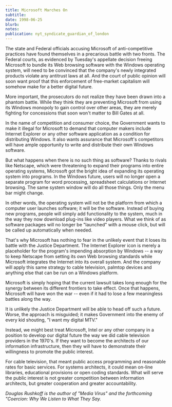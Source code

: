 ```yaml
---
title: Microsoft Marches On
subtitle: 
date: 1998-06-25
blurb: 
notes: 
publication: nyt_syndicate_guardian_of_london
---
```


The state and Federal officials accusing Microsoft of anti-competitive practices have found themselves in a precarious battle with two fronts. The Federal courts, as evidenced by Tuesday's appellate decision freeing Microsoft to bundle its Web browsing software with the Windows operating system, will need to be convinced that the company's newly integrated products violate any antitrust laws at all. And the court of public opinion will soon want proof that this enforcement of free-market capitalism will somehow make for a better digital future.  

More important, the prosecutors do not realize they have been drawn into a phantom battle. While they think they are preventing Microsoft from using its Windows monopoly to gain control over other areas, they are merely fighting for concessions that soon won't matter to Bill Gates at all.  

In the name of competition and consumer choice, the Government wants to make it illegal for Microsoft to demand that computer makers include Internet Explorer or any other software application as a condition for distributing Windows. It also wants assurance that Microsoft's competitors will have ample opportunity to write and distribute their own Windows software.  

But what happens when there is no such thing as software? Thanks to rivals like Netscape, which were threatening to expand their programs into entire operating systems, Microsoft got the bright idea of expanding its operating system into programs. In the Windows future, users will no longer open a separate program for word processing, spreadsheet calculations or Internet browsing. The same system window will do all those things. Only the menu bar might change.  

In other words, the operating system will not be the platform from which a computer user launches software; it will be the software. Instead of buying new programs, people will simply add functionality to the system, much in the way they now download plug-ins like video players. What we think of as software packages will no longer be "launched" with a mouse click, but will be called up automatically when needed.  

That's why Microsoft has nothing to fear in the unlikely event that it loses its battle with the Justice Department. The Internet Explorer icon is merely a placeholder for the program's impending absorption by Windows -- a way to keep Netscape from setting its own Web browsing standards while Microsoft integrates the Internet into its overall system. And the company will apply this same strategy to cable television, palmtop devices and anything else that can be run on a Windows platform.  

Microsoft is simply hoping that the current lawsuit takes long enough for the synergy between its different frontiers to take effect. Once that happens, Microsoft will have won the war -- even if it had to lose a few meaningless battles along the way.  

It is unlikely the Justice Department will be able to head off such a future. Worse, the approach is misguided; it makes Government into the enemy of every kid shouting, "I want my digital MTV."  

Instead, we might best treat Microsoft, Intel or any other company in a position to develop our digital future the way we did cable television providers in the 1970's. If they want to become the architects of our information infrastructure, then they will have to demonstrate their willingness to promote the public interest.  

For cable television, that meant public access programming and reasonable rates for basic services. For systems architects, it could mean on-line libraries, educational provisions or open coding standards. What will serve the public interest is not greater competition between information architects, but greater cooperation and greater accountability.  

*Douglas Rushkoff is the author of "Media Virus" and the forthcoming "Coercion: Why We Listen to What They Say.*
